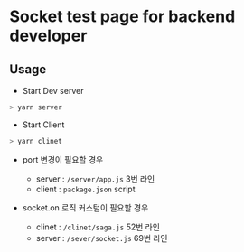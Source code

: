 # Socket test page for backend developer

## Usage

- Start Dev server

```sh
> yarn server
```

- Start Client

```sh
> yarn clinet
```

- port 변경이 필요할 경우

  - server : `/server/app.js` 3번 라인
  - client : `package.json` script

- socket.on 로직 커스텀이 필요할 경우

  - clinet : `/clinet/saga.js` 52번 라인
  - server : `/sever/socket.js` 69번 라인
